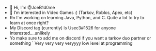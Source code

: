 - 👋 Hi, I’m @JoeB1d0me
- 👀 I’m interested in Video Games :) (Tarkov, Roblos, Apex, etc)
- Rn I'm working on learning Java, Python, and C. Quite a lot to try to learn at once right?
- My Discord tag (currently) Is Usec3#1526  for anyone interested....unlikely
- Yo make sure to add me on discord if you want a tarkov duo partner or something
` Very very very veryyyy low level at programming

<!---
JoeB1d0me/JoeB1d0me is a ✨ special ✨ repository because its `README.md` (this file) appears on your GitHub profile.
You can click the Preview link to take a look at your changes.
--->
